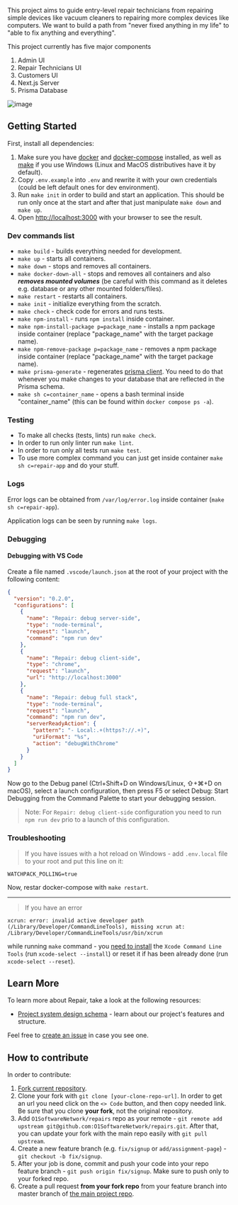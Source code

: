 This project aims to guide entry-level repair technicians from repairing simple devices like vacuum cleaners to repairing more complex devices like computers. We want to build a path from "never fixed anything in my life" to "able to fix anything and everything".

This project currently has five major components

1. Admin UI
2. Repair Technicians UI
3. Customers UI
4. Next.js Server
5. Prisma Database

![image](https://github.com/O1SoftwareNetwork/repairs/assets/123757720/a08bdc40-e7b6-466a-904e-8290071b8be8)

## Getting Started

First, install all dependencies:

1. Make sure you have [docker](https://docs.docker.com/engine/install/) and [docker-compose](https://docs.docker.com/compose/install/) installed, as well as [make](https://stackoverflow.com/a/32127632) if you use Windows (Linux and MacOS distributives have it by default).
2. Copy `.env.example` into `.env` and rewrite it with your own credentials (could be left default ones for dev environment).
3. Run `make init` in order to build and start an application. This should be run only once at the start and after that just manipulate `make down` and `make up`.
4. Open [http://localhost:3000](http://localhost:3000) with your browser to see the result.

### Dev commands list

- `make build` - builds everything needed for development.
- `make up` - starts all containers.
- `make down` - stops and removes all containers.
- `make docker-down-all` - stops and removes all containers and also **_removes mounted volumes_** (be careful with this command as it deletes e.g. database or any other mounted folders/files).
- `make restart` - restarts all containers.
- `make init` - initialize everything from the scratch.
- `make check` - check code for errors and runs tests.
- `make npm-install` - runs `npm install` inside container.
- `make npm-install-package p=package_name` - installs a npm package inside container (replace "package_name" with the target package name).
- `make npm-remove-package p=package_name` - removes a npm package inside container (replace "package_name" with the target package name).
- `make prisma-generate` - regenerates [prisma client](https://www.prisma.io/docs/orm/prisma-client/setup-and-configuration/introduction#5-evolving-your-application). You need to do that whenever you make changes to your database that are reflected in the Prisma schema.
- `make sh c=container_name` - opens a bash terminal inside "container_name" (this can be found within `docker compose ps -a`).

### Testing

- To make all checks (tests, lints) run `make check`.
- In order to run only linter run `make lint`.
- In order to run only all tests run `make test`.
- To use more complex command you can just get inside container `make sh c=repair-app` and do your stuff.

### Logs

Error logs can be obtained from `/var/log/error.log` inside container (`make sh c=repair-app`).

Application logs can be seen by running `make logs`.

### Debugging

#### Debugging with VS Code

Create a file named `.vscode/launch.json` at the root of your project with the following content:

```json
{
  "version": "0.2.0",
  "configurations": [
    {
      "name": "Repair: debug server-side",
      "type": "node-terminal",
      "request": "launch",
      "command": "npm run dev"
    },
    {
      "name": "Repair: debug client-side",
      "type": "chrome",
      "request": "launch",
      "url": "http://localhost:3000"
    },
    {
      "name": "Repair: debug full stack",
      "type": "node-terminal",
      "request": "launch",
      "command": "npm run dev",
      "serverReadyAction": {
        "pattern": "- Local:.+(https?://.+)",
        "uriFormat": "%s",
        "action": "debugWithChrome"
      }
    }
  ]
}
```

Now go to the Debug panel (Ctrl+Shift+D on Windows/Linux, ⇧+⌘+D on macOS), select a launch configuration, then press F5 or select Debug: Start Debugging from the Command Palette to start your debugging session.

> Note: For `Repair: debug client-side` configuration you need to run `npm run dev` prio to a launch of this configuration.

### Troubleshooting

> If you have issues with a hot reload on Windows - add `.env.local` file to your root and put this line on it:

```
WATCHPACK_POLLING=true
```

Now, restar docker-compose with `make restart`.

---

> If you have an error

```
xcrun: error: invalid active developer path (/Library/Developer/CommandLineTools), missing xcrun at: /Library/Developer/CommandLineTools/usr/bin/xcrun
```

while running `make` command - you [need to install](https://apple.stackexchange.com/questions/254380/why-am-i-getting-an-invalid-active-developer-path-when-attempting-to-use-git-a) the `Xcode Command Line Tools` (run `xcode-select --install`) or reset it if has been already done (run `xcode-select --reset`).

## Learn More

To learn more about Repair, take a look at the following resources:

- [Project system design schema](https://lucid.app/lucidchart/eaf7af53-d0dc-4af1-8dbe-56b2f839225a/edit?viewport_loc=-1697%2C-508%2C3345%2C1996%2C0_0&invitationId=inv_809c0783-5a80-448b-895b-2602dcaa7604) - learn about our project's features and structure.

Feel free to [create an issue](https://github.com/O1SoftwareNetwork/repairs/issues/new) in case you see one.

## How to contribute

In order to contribute:

1. [Fork current repository](https://github.com/O1SoftwareNetwork/repairs/fork).
2. Clone your fork with `git clone [your-clone-repo-url]`. In order to get an url you need click on the `<> Code` button, and then copy needed link.
   Be sure that you clone **your fork**, not the original repository.
3. Add `O1SoftwareNetwork/repairs` repo as your remote - `git remote add upstream git@github.com:O1SoftwareNetwork/repairs.git`. After that, you can update your fork with the main repo easily with `git pull upstream`.
4. Create a new feature branch (e.g. `fix/signup` or `add/assignment-page`) - `git checkout -b fix/signup`.
5. After your job is done, commit and push your code into your repo feature branch - `git push origin fix/signup`. Make sure to push only to your forked repo.
6. Create a pull request **from your fork repo** from your feature branch into master branch of [the main project repo](https://github.com/O1SoftwareNetwork/repairs).
